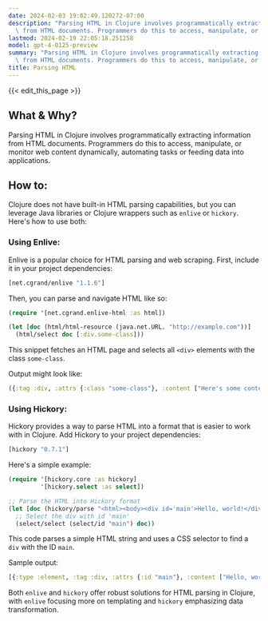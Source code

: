 ```yaml
---
date: 2024-02-03 19:02:49.120272-07:00
description: "Parsing HTML in Clojure involves programmatically extracting information\
  \ from HTML documents. Programmers do this to access, manipulate, or monitor web\u2026"
lastmod: 2024-02-19 22:05:18.251258
model: gpt-4-0125-preview
summary: "Parsing HTML in Clojure involves programmatically extracting information\
  \ from HTML documents. Programmers do this to access, manipulate, or monitor web\u2026"
title: Parsing HTML
---
```


{{< edit_this_page >}}

## What & Why?

Parsing HTML in Clojure involves programmatically extracting information from HTML documents. Programmers do this to access, manipulate, or monitor web content dynamically, automating tasks or feeding data into applications.

## How to:

Clojure does not have built-in HTML parsing capabilities, but you can leverage Java libraries or Clojure wrappers such as `enlive` or `hickory`. Here's how to use both:

### Using Enlive:

Enlive is a popular choice for HTML parsing and web scraping. First, include it in your project dependencies:

```clojure
[net.cgrand/enlive "1.1.6"]
```

Then, you can parse and navigate HTML like so:

```clojure
(require '[net.cgrand.enlive-html :as html])

(let [doc (html/html-resource (java.net.URL. "http://example.com"))]
  (html/select doc [:div.some-class]))
```

This snippet fetches an HTML page and selects all `<div>` elements with the class `some-class`.

Output might look like:

```clojure
({:tag :div, :attrs {:class "some-class"}, :content ["Here's some content."]})
```

### Using Hickory:

Hickory provides a way to parse HTML into a format that is easier to work with in Clojure. Add Hickory to your project dependencies:

```clojure
[hickory "0.7.1"]
```

Here's a simple example:

```clojure
(require '[hickory.core :as hickory]
         '[hickory.select :as select])

;; Parse the HTML into Hickory format
(let [doc (hickory/parse "<html><body><div id='main'>Hello, world!</div></body></html>")]
  ;; Select the div with id 'main'
  (select/select (select/id "main") doc))
```

This code parses a simple HTML string and uses a CSS selector to find a `div` with the ID `main`.

Sample output:

```clojure
[{:type :element, :tag :div, :attrs {:id "main"}, :content ["Hello, world!"]}]
```

Both `enlive` and `hickory` offer robust solutions for HTML parsing in Clojure, with `enlive` focusing more on templating and `hickory` emphasizing data transformation.
